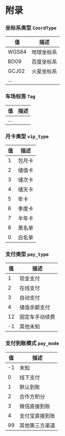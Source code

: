# 附录

### <a id="coord_type">坐标系类型</a> `CoordType`

| 值    | 描述       |
| ----- | ---------- |
| WGS84 | 地球坐标系 |
| BD09  | 百度坐标系 |
| GCJ02 | 火星坐标系 |
| ...   |            |

### <a id="park_tag">车场标签</a> `Tag`

| 值   | 描述 |
| ---- | ---- |
| ...  |      |

### <a id="vip_type">月卡类型</a> `vip_type`

| 值   | 描述   |
| ---- | ------ |
| 1    | 包月卡 |
| 2    | 储值卡 |
| 3    | 储次卡 |
| 4    | 储天卡 |
| 5    | 年卡   |
| 6    | 季度卡 |
| 7    | 半年卡 |
| 8    | 黑名单 |
| 0    | 白名单 |

### <a id="pay_type">支付类型</a> `pay_type`

| 值   | 描述           |
| ---- | -------------- |
| 1    | 现金支付       |
| 2    | 在线支付       |
| 3    | 自动支付       |
| 4    | 储值余额支付   |
| 12   | 固定车手动续费 |
| -1   | 其他未知       |

### <a id="pay_mode">支付到账模式</a> `pay_mode`

| 值   | 描述           |
| ---- | -------------- |
| -1   | 未知           |
| 0    | 线下支付       |
| 1    | 默认到账       |
| 2    | 合作方积分     |
| 3    | 微信直接到账   |
| 4    | 支付宝直接到账 |
| 99   | 其他第三方渠道 |

